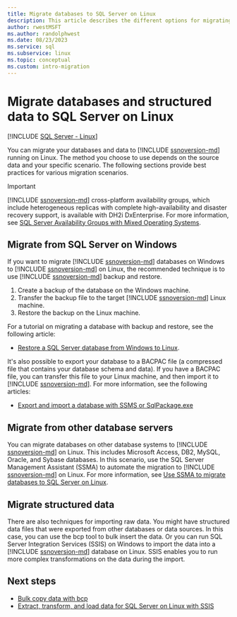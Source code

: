 ```yaml
---
title: Migrate databases to SQL Server on Linux
description: This article describes the different options for migrating databases and data to SQL Server on Linux.
author: rwestMSFT
ms.author: randolphwest
ms.date: 08/23/2023
ms.service: sql
ms.subservice: linux
ms.topic: conceptual
ms.custom: intro-migration
---
```

# Migrate databases and structured data to SQL Server on Linux

[!INCLUDE [SQL Server - Linux](../includes/applies-to-version/sql-linux.md)]

You can migrate your databases and data to [!INCLUDE [ssnoversion-md](../includes/ssnoversion-md.md)] running on Linux. The method you choose to use depends on the source data and your specific scenario. The following sections provide best practices for various migration scenarios.

> [!IMPORTANT]  
> [!INCLUDE [ssnoversion-md](../includes/ssnoversion-md.md)] cross-platform availability groups, which include heterogeneous replicas with complete high-availability and disaster recovery support, is available with DH2i DxEnterprise. For more information, see [SQL Server Availability Groups with Mixed Operating Systems](https://support.dh2i.com/docs/guides/dxenterprise/sql_server/mssql-ag-mixed-os-qsg).

## Migrate from SQL Server on Windows

If you want to migrate [!INCLUDE [ssnoversion-md](../includes/ssnoversion-md.md)] databases on Windows to [!INCLUDE [ssnoversion-md](../includes/ssnoversion-md.md)] on Linux, the recommended technique is to use [!INCLUDE [ssnoversion-md](../includes/ssnoversion-md.md)] backup and restore.

1. Create a backup of the database on the Windows machine.
1. Transfer the backup file to the target [!INCLUDE [ssnoversion-md](../includes/ssnoversion-md.md)] Linux machine.
1. Restore the backup on the Linux machine.

For a tutorial on migrating a database with backup and restore, see the following article:

- [Restore a SQL Server database from Windows to Linux](sql-server-linux-migrate-restore-database.md).

It's also possible to export your database to a BACPAC file (a compressed file that contains your database schema and data). If you have a BACPAC file, you can transfer this file to your Linux machine, and then import it to [!INCLUDE [ssnoversion-md](../includes/ssnoversion-md.md)]. For more information, see the following articles:

- [Export and import a database with SSMS or SqlPackage.exe](sql-server-linux-migrate-ssms.md)

## Migrate from other database servers

You can migrate databases on other database systems to [!INCLUDE [ssnoversion-md](../includes/ssnoversion-md.md)] on Linux. This includes Microsoft Access, DB2, MySQL, Oracle, and Sybase databases. In this scenario, use the SQL Server Management Assistant (SSMA) to automate the migration to [!INCLUDE [ssnoversion-md](../includes/ssnoversion-md.md)] on Linux. For more information, see [Use SSMA to migrate databases to SQL Server on Linux](sql-server-linux-migrate-ssma.md).

## Migrate structured data

There are also techniques for importing raw data. You might have structured data files that were exported from other databases or data sources. In this case, you can use the bcp tool to bulk insert the data. Or you can run SQL Server Integration Services (SSIS) on Windows to import the data into a [!INCLUDE [ssnoversion-md](../includes/ssnoversion-md.md)] database on Linux. SSIS enables you to run more complex transformations on the data during the import.

## Next steps

- [Bulk copy data with bcp](sql-server-linux-migrate-bcp.md)
- [Extract, transform, and load data for SQL Server on Linux with SSIS](sql-server-linux-migrate-ssis.md)
